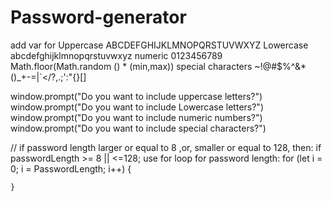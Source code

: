 # Password-generator

add var for 
Uppercase ABCDEFGHIJKLMNOPQRSTUVWXYZ
Lowercase abcdefghijklmnopqrstuvwxyz
numeric 0123456789       Math.floor(Math.random () * (min,max))
special characters ~!@#$%^&*()_+-=\|`</?,.;':"{}[]


window.prompt("Do you want to include uppercase letters?")
window.prompt("Do you want to include Lowercase letters?")
window.prompt("Do you want to include numeric numbers?")
window.prompt("Do you want to include special characters?")

// if password length larger or equal to 8 ,or, smaller or equal to 128, then:
if passwordLength >= 8 || <=128;
use for loop for password length:
 for (let i = 0; i = PasswordLength; i++) {
        
    }

